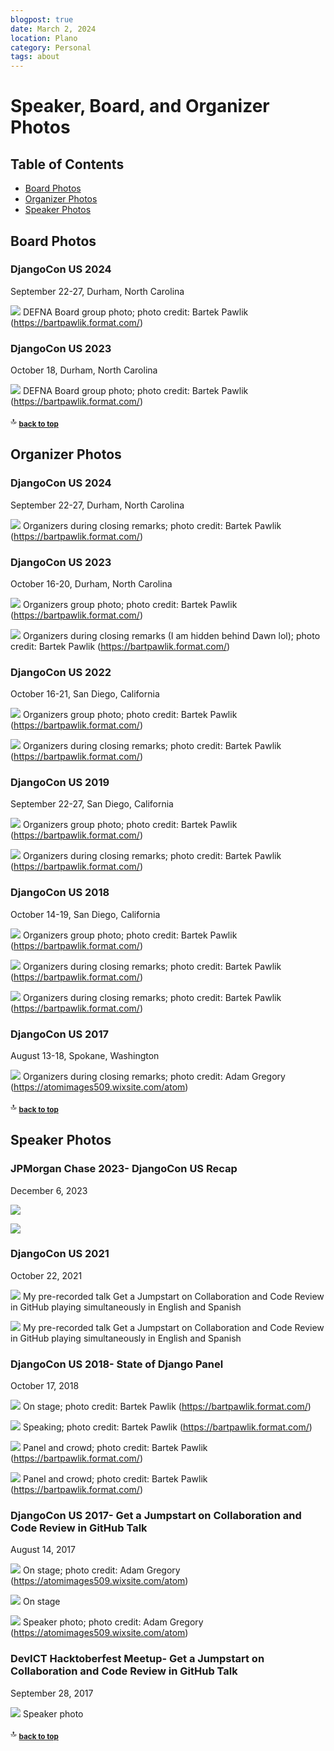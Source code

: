 ```yaml
---
blogpost: true
date: March 2, 2024
location: Plano
category: Personal
tags: about
---
```


# Speaker, Board, and Organizer Photos

Table of Contents
-----------------

- [Board Photos](#board-photos)
- [Organizer Photos](#organizer-photos)
- [Speaker Photos](#speaker-photos)
  
## Board Photos

### DjangoCon US 2024

September 22-27, Durham, North Carolina

![](speaker-board-and-organizer-photos/djangocon-us-2024-defna-board-outside.jpg)
DEFNA Board group photo; photo credit: Bartek Pawlik (https://bartpawlik.format.com/)

### DjangoCon US 2023

October 18, Durham, North Carolina

![](speaker-board-and-organizer-photos/djangocon-us-2023-defna-board-outside.jpg)
DEFNA Board group photo; photo credit: Bartek Pawlik (https://bartpawlik.format.com/)

🔝 <sub>[**back to top**](#table-of-contents)</sub>

## Organizer Photos

### DjangoCon US 2024

September 22-27, Durham, North Carolina

![](speaker-board-and-organizer-photos/djangocon-us-2024-organizers-stage.jpg)
Organizers during closing remarks; photo credit: Bartek Pawlik (https://bartpawlik.format.com/)

### DjangoCon US 2023

October 16-20, Durham, North Carolina

![](speaker-board-and-organizer-photos/djangocon-us-2023-organizers-outside.jpg)
Organizers group photo; photo credit: Bartek Pawlik (https://bartpawlik.format.com/)

![](speaker-board-and-organizer-photos/djangocon-us-2023-organizers-stage.jpg)
Organizers during closing remarks (I am hidden behind Dawn lol); photo credit: Bartek Pawlik (https://bartpawlik.format.com/)

### DjangoCon US 2022

October 16-21, San Diego, California

![](speaker-board-and-organizer-photos/djangocon-us-2022-organizers-outside.jpg)
Organizers group photo; photo credit: Bartek Pawlik (https://bartpawlik.format.com/)

![](speaker-board-and-organizer-photos/djangocon-us-2022-organizers-stage.jpg)
Organizers during closing remarks; photo credit: Bartek Pawlik (https://bartpawlik.format.com/)

### DjangoCon US 2019

September 22-27, San Diego, California

![](speaker-board-and-organizer-photos/djangocon-us-2019-organizers-outside.jpg)
Organizers group photo; photo credit: Bartek Pawlik (https://bartpawlik.format.com/)

![](speaker-board-and-organizer-photos/djangocon-us-2019-organizers-stage.jpg)
Organizers during closing remarks; photo credit: Bartek Pawlik (https://bartpawlik.format.com/)

### DjangoCon US 2018

October 14-19, San Diego, California

![](speaker-board-and-organizer-photos/djangocon-us-2018-organizers-outside.jpg)
Organizers group photo; photo credit: Bartek Pawlik (https://bartpawlik.format.com/)

![](speaker-board-and-organizer-photos/djangocon-us-2018-organizers-stage-side.jpg)
Organizers during closing remarks; photo credit: Bartek Pawlik (https://bartpawlik.format.com/)

![](speaker-board-and-organizer-photos/djangocon-us-2018-organizers-stage.jpg)
Organizers during closing remarks; photo credit: Bartek Pawlik (https://bartpawlik.format.com/)

### DjangoCon US 2017

August 13-18, Spokane, Washington

![](speaker-board-and-organizer-photos/djangocon-us-2017-organizers-stage.jpg)
Organizers during closing remarks; photo credit: Adam Gregory (https://atomimages509.wixsite.com/atom)

🔝 <sub>[**back to top**](#table-of-contents)</sub>

## Speaker Photos

### JPMorgan Chase 2023- DjangoCon US Recap

December 6, 2023

![](speaker-board-and-organizer-photos/jpmorgan-chase-2023-djangocon-us-recap.jpg)

![](speaker-board-and-organizer-photos/jpmorgan-chase-2023-djangocon-us-recap-2.jpg)

### DjangoCon US 2021

October 22, 2021

![](speaker-board-and-organizer-photos/djangocon-us-2021-get-a-jumpstart-english.png)
My pre-recorded talk Get a Jumpstart on Collaboration and Code Review in GitHub playing simultaneously in English and Spanish

![](speaker-board-and-organizer-photos/djangocon-us-2021-get-a-jumpstart-spanish.png)
My pre-recorded talk Get a Jumpstart on Collaboration and Code Review in GitHub playing simultaneously in English and Spanish

### DjangoCon US 2018- State of Django Panel

October 17, 2018

![](speaker-board-and-organizer-photos/djangocon-us-2018-state-of-django-panel-side.jpg)
On stage; photo credit: Bartek Pawlik (https://bartpawlik.format.com/)

![](speaker-board-and-organizer-photos/djangocon-us-2018-state-of-django-panel-me-speaking.jpg)
Speaking; photo credit: Bartek Pawlik (https://bartpawlik.format.com/)

![](speaker-board-and-organizer-photos/djangocon-us-2018-state-of-django-panel-front.jpg)
Panel and crowd; photo credit: Bartek Pawlik (https://bartpawlik.format.com/)

![](speaker-board-and-organizer-photos/djangocon-us-2018-state-of-django-panel-crowd.jpg)
Panel and crowd; photo credit: Bartek Pawlik (https://bartpawlik.format.com/)

### DjangoCon US 2017- Get a Jumpstart on Collaboration and Code Review in GitHub Talk

August 14, 2017

![](speaker-board-and-organizer-photos/djangocon-us-2017-on-stage.jpg)
On stage; photo credit: Adam Gregory (https://atomimages509.wixsite.com/atom)

![](speaker-board-and-organizer-photos/djangocon-us-2017-on-stage-2.jpg)
On stage

![](speaker-board-and-organizer-photos/djangocon-us-2017-speaker-photo.jpg)
Speaker photo; photo credit: Adam Gregory (https://atomimages509.wixsite.com/atom)

### DevICT Hacktoberfest Meetup- Get a Jumpstart on Collaboration and Code Review in GitHub Talk

September 28, 2017

![](speaker-board-and-organizer-photos/dev-ict-2017-speaker-photo.jpg)
Speaker photo

🔝 <sub>[**back to top**](#table-of-contents)</sub>
